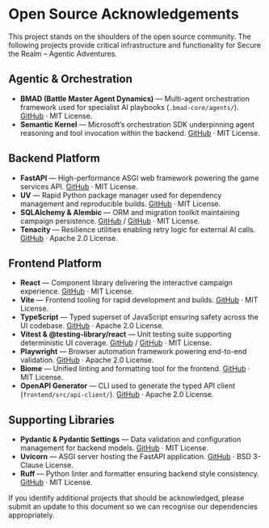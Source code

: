 # Open Source Acknowledgements

This project stands on the shoulders of the open source community. The following projects provide critical infrastructure and functionality for Secure the Realm – Agentic Adventures.

## Agentic & Orchestration
- **BMAD (Battle Master Agent Dynamics)** — Multi-agent orchestration framework used for specialist AI playbooks (`.bmad-core/agents/`). [GitHub](https://github.com/bmad-ai/bmad) · MIT License.
- **Semantic Kernel** — Microsoft’s orchestration SDK underpinning agent reasoning and tool invocation within the backend. [GitHub](https://github.com/microsoft/semantic-kernel) · MIT License.

## Backend Platform
- **FastAPI** — High-performance ASGI web framework powering the game services API. [GitHub](https://github.com/fastapi/fastapi) · MIT License.
- **UV** — Rapid Python package manager used for dependency management and reproducible builds. [GitHub](https://github.com/astral-sh/uv) · MIT License.
- **SQLAlchemy & Alembic** — ORM and migration toolkit maintaining campaign persistence. [GitHub](https://github.com/sqlalchemy/sqlalchemy) / [GitHub](https://github.com/sqlalchemy/alembic) · MIT License.
- **Tenacity** — Resilience utilities enabling retry logic for external AI calls. [GitHub](https://github.com/jd/tenacity) · Apache 2.0 License.

## Frontend Platform
- **React** — Component library delivering the interactive campaign experience. [GitHub](https://github.com/facebook/react) · MIT License.
- **Vite** — Frontend tooling for rapid development and builds. [GitHub](https://github.com/vitejs/vite) · MIT License.
- **TypeScript** — Typed superset of JavaScript ensuring safety across the UI codebase. [GitHub](https://github.com/microsoft/TypeScript) · Apache 2.0 License.
- **Vitest & @testing-library/react** — Unit testing suite supporting deterministic UI coverage. [GitHub](https://github.com/vitest-dev/vitest) / [GitHub](https://github.com/testing-library/react-testing-library) · MIT License.
- **Playwright** — Browser automation framework powering end-to-end validation. [GitHub](https://github.com/microsoft/playwright) · Apache 2.0 License.
- **Biome** — Unified linting and formatting tool for the frontend. [GitHub](https://github.com/biomejs/biome) · MIT License.
- **OpenAPI Generator** — CLI used to generate the typed API client (`frontend/src/api-client/`). [GitHub](https://github.com/OpenAPITools/openapi-generator) · Apache 2.0 License.

## Supporting Libraries
- **Pydantic & Pydantic Settings** — Data validation and configuration management for backend models. [GitHub](https://github.com/pydantic/pydantic) · MIT License.
- **Uvicorn** — ASGI server hosting the FastAPI application. [GitHub](https://github.com/encode/uvicorn) · BSD 3-Clause License.
- **Ruff** — Python linter and formatter ensuring backend style consistency. [GitHub](https://github.com/astral-sh/ruff) · MIT License.

If you identify additional projects that should be acknowledged, please submit an update to this document so we can recognise our dependencies appropriately.

